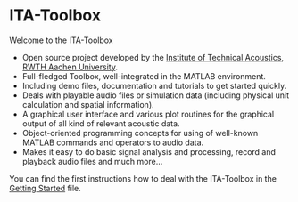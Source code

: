 # ITA-Toolbox
Welcome to the ITA-Toolbox

* Open source project developed by the [Institute of Technical Acoustics](http://www.akustik.rwth-aachen.de/), [RWTH Aachen University](http://www.rwth-aachen.de/).
* Full-fledged Toolbox, well-integrated in the MATLAB environment.
* Including demo files, documentation and tutorials to get started quickly.
* Deals with playable audio files or simulation data (including physical unit calculation and spatial information).
* A graphical user interface and various plot routines for the graphical output of all kind of relevant acoustic data.
* Object-oriented programming concepts for using of well-known MATLAB commands and operators to audio data.
* Makes it easy to do basic signal analysis and processing, record and playback audio files and much more...

You can find the first instructions how to deal with the ITA-Toolbox in the [Getting Started](ITA_Toolbox_Getting_Started.pdf) file. 

